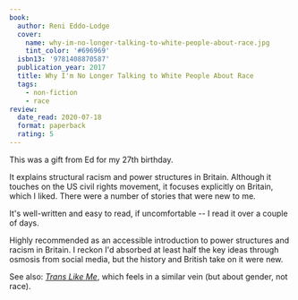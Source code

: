 ```yaml
---
book:
  author: Reni Eddo-Lodge
  cover:
    name: why-im-no-longer-talking-to-white-people-about-race.jpg
    tint_color: '#696969'
  isbn13: '9781408870587'
  publication_year: 2017
  title: Why I'm No Longer Talking to White People About Race
  tags:
    - non-fiction
    - race
review:
  date_read: 2020-07-18
  format: paperback
  rating: 5
---
```


This was a gift from Ed for my 27th birthday.

It explains structural racism and power structures in Britain.
Although it touches on the US civil rights movement, it focuses explicitly on Britain, which I liked.
There were a number of stories that were new to me.

It's well-written and easy to read, if uncomfortable -- I read it over a couple of days.

Highly recommended as an accessible introduction to power structures and racism in Britain.
I reckon I'd absorbed at least half the key ideas through osmosis from social media, but the history and British take on it were new.

See also: [*Trans Like Me*](/reviews/trans-like-me/), which feels in a similar vein (but about gender, not race).